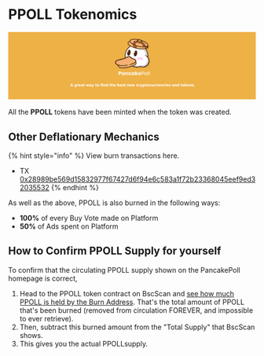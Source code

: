 # PPOLL Tokenomics

![](../../.gitbook/assets/NEWBAN.jpg)

All the **PPOLL** tokens have been minted when the token was created.

## **Other Deflationary Mechanics** <a href="#other-deflationary-mechanics" id="other-deflationary-mechanics"></a>

{% hint style="info" %}
View burn transactions here.

* TX [0x28989be569d15832977f67427d6f94e6c583a1f72b23368045eef9ed32035532](https://bscscan.com/tx/0x28989be569d15832977f67427d6f94e6c583a1f72b23368045eef9ed32035532)
{% endhint %}

As well as the above, PPOLL is also burned in the following ways:

* **100%** of every Buy Vote made on Platform
* **50%** of Ads spent on Platform

## How to Confirm PPOLL Supply for yourself

To confirm that the circulating PPOLL supply shown on the PancakePoll homepage is correct,&#x20;

1. Head to the PPOLL token contract on BscScan and [see how much PPOLL is held by the Burn Address](https://bscscan.com/token/0xc29000a4b1ecd326b6dafae17bda636475fea1e7?a=0x000000000000000000000000000000000000dead). That's the total amount of PPOLL that's been burned (removed from circulation FOREVER, and impossible to ever retrieve).
2. Then, subtract this burned amount from the "Total Supply" that BscScan shows.
3. This gives you the actual PPOLLsupply.

